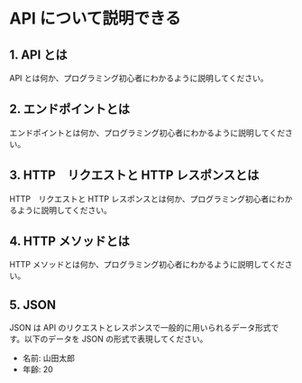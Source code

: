 # API について説明できる

## 1. API とは

API とは何か、プログラミング初心者にわかるように説明してください。

## 2. エンドポイントとは

エンドポイントとは何か、プログラミング初心者にわかるように説明してください。

## 3. HTTP　リクエストと HTTP レスポンスとは

HTTP　リクエストと HTTP レスポンスとは何か、プログラミング初心者にわかるように説明してください。

## 4. HTTP メソッドとは

HTTP メソッドとは何か、プログラミング初心者にわかるように説明してください。

## 5. JSON

JSON は API のリクエストとレスポンスで一般的に用いられるデータ形式です。以下のデータを JSON の形式で表現してください。

- 名前: 山田太郎
- 年齢: 20
